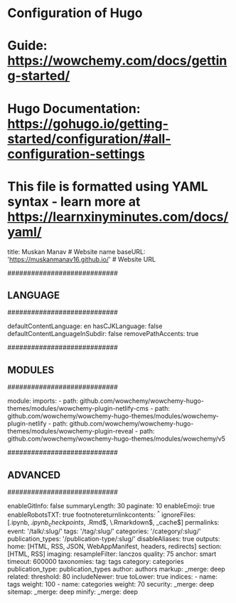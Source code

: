 # Configuration of Hugo
# Guide: https://wowchemy.com/docs/getting-started/
# Hugo Documentation: https://gohugo.io/getting-started/configuration/#all-configuration-settings
# This file is formatted using YAML syntax - learn more at https://learnxinyminutes.com/docs/yaml/

title: Muskan Manav # Website name
baseURL: 'https://muskanmanav16.github.io/' # Website URL

############################
## LANGUAGE
############################

defaultContentLanguage: en
hasCJKLanguage: false
defaultContentLanguageInSubdir: false
removePathAccents: true

############################
## MODULES
############################

module:
  imports:
    - path: github.com/wowchemy/wowchemy-hugo-themes/modules/wowchemy-plugin-netlify-cms
    - path: github.com/wowchemy/wowchemy-hugo-themes/modules/wowchemy-plugin-netlify
    - path: github.com/wowchemy/wowchemy-hugo-themes/modules/wowchemy-plugin-reveal
    - path: github.com/wowchemy/wowchemy-hugo-themes/modules/wowchemy/v5

############################
## ADVANCED
############################

enableGitInfo: false
summaryLength: 30
paginate: 10
enableEmoji: true
enableRobotsTXT: true
footnotereturnlinkcontents: <sup>^</sup>
ignoreFiles: [\.ipynb$, .ipynb_checkpoints$, \.Rmd$, \.Rmarkdown$, _cache$]
permalinks:
  event: '/talk/:slug/'
  tags: '/tag/:slug/'
  categories: '/category/:slug/'
  publication_types: '/publication-type/:slug/'
disableAliases: true
outputs:
  home: [HTML, RSS, JSON, WebAppManifest, headers, redirects]
  section: [HTML, RSS]
imaging:
  resampleFilter: lanczos
  quality: 75
  anchor: smart
timeout: 600000
taxonomies:
  tag: tags
  category: categories
  publication_type: publication_types
  author: authors
markup:
  _merge: deep
related:
  threshold: 80
  includeNewer: true
  toLower: true
  indices:
    - name: tags
      weight: 100
    - name: categories
      weight: 70
security:
  _merge: deep
sitemap:
  _merge: deep
minify:
  _merge: deep
